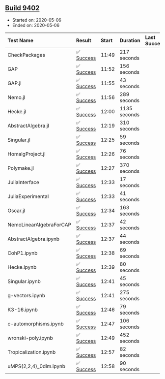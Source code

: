 ## [Build 9402](https://oscarci.mathematik.uni-kl.de/job/oscar/9402/)

* Started on: 2020-05-06
* Ended on: 2020-05-06

| Test Name    | Result | Start | Duration | Last Success | First Failure |
|:-------------|:-------|:------|:---------|:-------------|:--------------|
| CheckPackages | ✅ [Success](https://oscarci.mathematik.uni-kl.de/job/oscar/9402/artifact/logs/build-9402/CheckPackages.log) | 11:49 | 217 seconds |  |  |
| GAP | ✅ [Success](https://oscarci.mathematik.uni-kl.de/job/oscar/9402/artifact/logs/build-9402/GAP.log) | 11:52 | 156 seconds |  |  |
| GAP.jl | ✅ [Success](https://oscarci.mathematik.uni-kl.de/job/oscar/9402/artifact/logs/build-9402/GAP.jl.log) | 11:55 | 43 seconds |  |  |
| Nemo.jl | ✅ [Success](https://oscarci.mathematik.uni-kl.de/job/oscar/9402/artifact/logs/build-9402/Nemo.jl.log) | 11:56 | 289 seconds |  |  |
| Hecke.jl | ✅ [Success](https://oscarci.mathematik.uni-kl.de/job/oscar/9402/artifact/logs/build-9402/Hecke.jl.log) | 12:00 | 1135 seconds |  |  |
| AbstractAlgebra.jl | ✅ [Success](https://oscarci.mathematik.uni-kl.de/job/oscar/9402/artifact/logs/build-9402/AbstractAlgebra.jl.log) | 12:19 | 310 seconds |  |  |
| Singular.jl | ✅ [Success](https://oscarci.mathematik.uni-kl.de/job/oscar/9402/artifact/logs/build-9402/Singular.jl.log) | 12:25 | 59 seconds |  |  |
| HomalgProject.jl | ✅ [Success](https://oscarci.mathematik.uni-kl.de/job/oscar/9402/artifact/logs/build-9402/HomalgProject.jl.log) | 12:26 | 76 seconds |  |  |
| Polymake.jl | ✅ [Success](https://oscarci.mathematik.uni-kl.de/job/oscar/9402/artifact/logs/build-9402/Polymake.jl.log) | 12:27 | 370 seconds |  |  |
| JuliaInterface | ✅ [Success](https://oscarci.mathematik.uni-kl.de/job/oscar/9402/artifact/logs/build-9402/JuliaInterface.log) | 12:33 | 17 seconds |  |  |
| JuliaExperimental | ✅ [Success](https://oscarci.mathematik.uni-kl.de/job/oscar/9402/artifact/logs/build-9402/JuliaExperimental.log) | 12:33 | 41 seconds |  |  |
| Oscar.jl | ✅ [Success](https://oscarci.mathematik.uni-kl.de/job/oscar/9402/artifact/logs/build-9402/Oscar.jl.log) | 12:34 | 163 seconds |  |  |
| NemoLinearAlgebraForCAP | ✅ [Success](https://oscarci.mathematik.uni-kl.de/job/oscar/9402/artifact/logs/build-9402/NemoLinearAlgebraForCAP.log) | 12:37 | 42 seconds |  |  |
| AbstractAlgebra.ipynb | ✅ [Success](https://oscarci.mathematik.uni-kl.de/job/oscar/9402/artifact/logs/build-9402/AbstractAlgebra.ipynb.log) | 12:37 | 44 seconds |  |  |
| CohP1.ipynb | ✅ [Success](https://oscarci.mathematik.uni-kl.de/job/oscar/9402/artifact/logs/build-9402/CohP1.ipynb.log) | 12:38 | 69 seconds |  |  |
| Hecke.ipynb | ✅ [Success](https://oscarci.mathematik.uni-kl.de/job/oscar/9402/artifact/logs/build-9402/Hecke.ipynb.log) | 12:39 | 80 seconds |  |  |
| Singular.ipynb | ✅ [Success](https://oscarci.mathematik.uni-kl.de/job/oscar/9402/artifact/logs/build-9402/Singular.ipynb.log) | 12:41 | 45 seconds |  |  |
| g-vectors.ipynb | ✅ [Success](https://oscarci.mathematik.uni-kl.de/job/oscar/9402/artifact/logs/build-9402/g-vectors.ipynb.log) | 12:41 | 275 seconds |  |  |
| K3-16.ipynb | ✅ [Success](https://oscarci.mathematik.uni-kl.de/job/oscar/9402/artifact/logs/build-9402/K3-16.ipynb.log) | 12:46 | 79 seconds |  |  |
| c-automorphisms.ipynb | ✅ [Success](https://oscarci.mathematik.uni-kl.de/job/oscar/9402/artifact/logs/build-9402/c-automorphisms.ipynb.log) | 12:47 | 106 seconds |  |  |
| wronski-poly.ipynb | ✅ [Success](https://oscarci.mathematik.uni-kl.de/job/oscar/9402/artifact/logs/build-9402/wronski-poly.ipynb.log) | 12:49 | 452 seconds |  |  |
| Tropicalization.ipynb | ✅ [Success](https://oscarci.mathematik.uni-kl.de/job/oscar/9402/artifact/logs/build-9402/Tropicalization.ipynb.log) | 12:57 | 82 seconds |  |  |
| uMPS(2,2,4)_0dim.ipynb | ✅ [Success](https://oscarci.mathematik.uni-kl.de/job/oscar/9402/artifact/logs/build-9402/uMPS-2-2-4-_0dim.ipynb.log) | 12:58 | 90 seconds |  |  |
